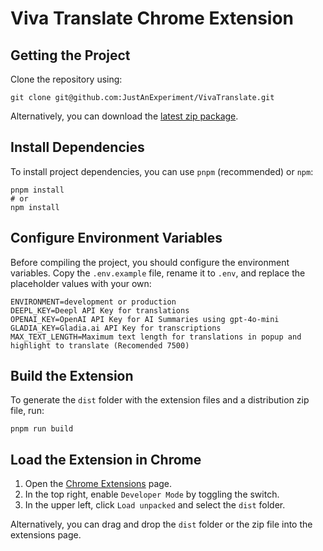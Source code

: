 # Viva Translate Chrome Extension

## Getting the Project

Clone the repository using:

```
git clone git@github.com:JustAnExperiment/VivaTranslate.git
```

Alternatively, you can download the [latest zip package](https://github.com/JustAnExperiment/VivaTranslate/archive/refs/heads/main.zip).

## Install Dependencies

To install project dependencies, you can use `pnpm` (recommended) or `npm`:

```
pnpm install
# or
npm install
```

## Configure Environment Variables

Before compiling the project, you should configure the environment variables. Copy the `.env.example` file, rename it to `.env`, and replace the placeholder values with your own:

```
ENVIRONMENT=development or production
DEEPL_KEY=Deepl API Key for translations
OPENAI_KEY=OpenAI API Key for AI Summaries using gpt-4o-mini
GLADIA_KEY=Gladia.ai API Key for transcriptions
MAX_TEXT_LENGTH=Maximum text length for translations in popup and highlight to translate (Recomended 7500)
```

## Build the Extension

To generate the `dist` folder with the extension files and a distribution zip file, run:

`pnpm run build`

## Load the Extension in Chrome

1. Open the [Chrome Extensions](chrome://extensions/) page.
2. In the top right, enable `Developer Mode` by toggling the switch.
3. In the upper left, click `Load unpacked` and select the `dist` folder.
 
Alternatively, you can drag and drop the `dist` folder or the zip file into the extensions page.
